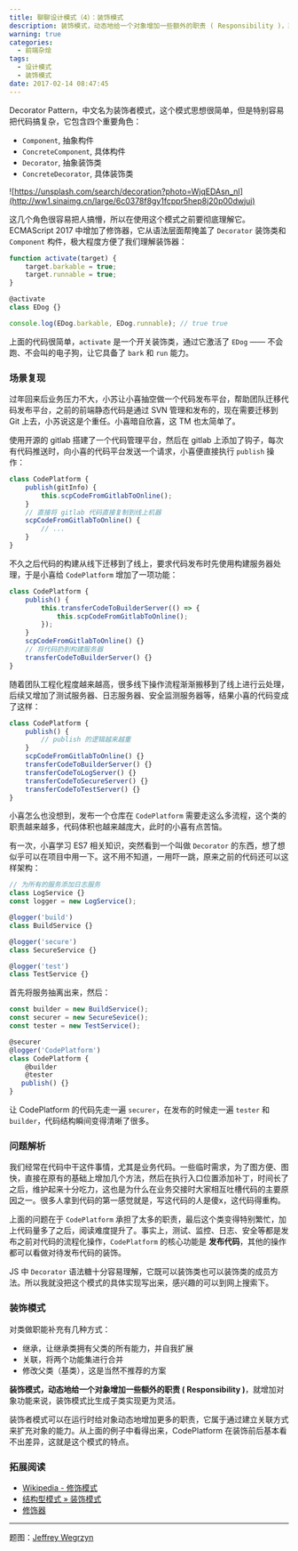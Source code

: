 ```yaml
---
title: 聊聊设计模式（4）：装饰模式
description: 装饰模式，动态地给一个对象增加一些额外的职责 ( Responsibility )，就增加对象功能来说，装饰模式比生成子类实现更为灵活。
warning: true
categories:
  - 前端杂烩
tags:
  - 设计模式
  - 装饰模式
date: 2017-02-14 08:47:45
---
```



Decorator Pattern，中文名为装饰者模式，这个模式思想很简单，但是特别容易把代码搞复杂，它包含四个重要角色：

- `Component`, 抽象构件
- `ConcreteComponent`, 具体构件
- `Decorator`, 抽象装饰类
- `ConcreteDecorator`, 具体装饰类

![https://unsplash.com/search/decoration?photo=WjqEDAsn_nI](http://ww1.sinaimg.cn/large/6c0378f8gy1fcppr5hep8j20p00dwjui)

<!--more-->

这几个角色很容易把人搞懵，所以在使用这个模式之前要彻底理解它。ECMAScript 2017 中增加了修饰器，它从语法层面帮掩盖了 `Decorator` 装饰类和 `Component` 构件，极大程度方便了我们理解装饰器：

```js
function activate(target) {
    target.barkable = true;
    target.runnable = true;
}

@activate
class EDog {}

console.log(EDog.barkable, EDog.runnable); // true true
```

上面的代码很简单，`activate` 是一个开关装饰类，通过它激活了 `EDog` —— 不会跑、不会叫的电子狗，让它具备了 `bark` 和 `run` 能力。

### 场景复现

过年回来后业务压力不大，小苏让小喜抽空做一个代码发布平台，帮助团队迁移代码发布平台，之前的前端静态代码是通过 SVN 管理和发布的，现在需要迁移到 Git 上去，小苏说这是个重任。小喜暗自欣喜，这 TM 也太简单了。

使用开源的 gitlab 搭建了一个代码管理平台，然后在 gitlab 上添加了钩子，每次有代码推送时，向小喜的代码平台发送一个请求，小喜便直接执行 `publish` 操作：

```js
class CodePlatform {
    publish(gitInfo) {
        this.scpCodeFromGitlabToOnline();
    }
    // 直接将 gitlab 代码直接复制到线上机器
    scpCodeFromGitlabToOnline() {
        // ...
    }
}
```

不久之后代码的构建从线下迁移到了线上，要求代码发布时先使用构建服务器处理，于是小喜给 `CodePlatform` 增加了一项功能：

```js
class CodePlatform {
    publish() {
        this.transferCodeToBuilderServer(() => {
            this.scpCodeFromGitlabToOnline();
        });
    }
    scpCodeFromGitlabToOnline() {}
    // 将代码扔到构建服务器
    transferCodeToBuilderServer() {}
}
```

随着团队工程化程度越来越高，很多线下操作流程渐渐搬移到了线上进行云处理，后续又增加了测试服务器、日志服务器、安全监测服务器等，结果小喜的代码变成了这样：

```js
class CodePlatform {
    publish() {
        // publish 的逻辑越来越重
    }
    scpCodeFromGitlabToOnline() {}
    transferCodeToBuilderServer() {}
    transferCodeToLogServer() {}
    transferCodeToSecureServer() {}
    transferCodeToTestServer() {}
}
```

小喜怎么也没想到，发布一个仓库在 `CodePlatform` 需要走这么多流程，这个类的职责越来越多，代码体积也越来越庞大，此时的小喜有点苦恼。

有一次，小喜学习 ES7 相关知识，突然看到一个叫做 `Decorator` 的东西，想了想似乎可以在项目中用一下。这不用不知道，一用吓一跳，原来之前的代码还可以这样架构：

```js
// 为所有的服务添加日志服务
class LogService {}
const logger = new LogService();

@logger('build')
class BuildService {}

@logger('secure')
class SecureService {}

@logger('test')
class TestService {}
```

首先将服务抽离出来，然后：

```js
const builder = new BuildService();
const securer = new SecureSevice();
const tester = new TestService();

@securer
@logger('CodePlatform')
class CodePlatform {
    @builder
    @tester
   publish() {}
}
```

让 CodePlatform 的代码先走一遍 `securer`，在发布的时候走一遍 `tester` 和 `builder`，代码结构瞬间变得清晰了很多。

### 问题解析

我们经常在代码中干这件事情，尤其是业务代码。一些临时需求，为了图方便、图快，直接在原有的基础上增加几个方法，然后在执行入口位置添加补丁，时间长了之后，维护起来十分吃力，这也是为什么在业务交接时大家相互吐槽代码的主要原因之一。很多人拿到代码的第一感觉就是，写这代码的人是傻x，这代码得重构。

上面的问题在于 `CodePlatform` 承担了太多的职责，最后这个类变得特别繁忙，加上代码量多了之后，阅读难度提升了。事实上，测试、监控、日志、安全等都是发布之前对代码的流程化操作，`CodePlatform` 的核心功能是 **发布代码**，其他的操作都可以看做对待发布代码的装饰。

JS 中 `Decorator` 语法糖十分容易理解，它既可以装饰类也可以装饰类的成员方法。所以我就没把这个模式的具体实现写出来，感兴趣的可以到网上搜索下。

### 装饰模式

对类做职能补充有几种方式：

- 继承，让继承类拥有父类的所有能力，并自我扩展
- 关联，将两个功能集进行合并
- 修改父类（基类），这是当然不推荐的方案

**装饰模式，动态地给一个对象增加一些额外的职责 ( Responsibility )**，就增加对象功能来说，装饰模式比生成子类实现更为灵活。

装饰者模式可以在运行时给对象动态地增加更多的职责，它属于通过建立关联方式来扩充对象的能力。从上面的例子中看得出来，CodePlatform 在装饰前后基本看不出差异，这就是这个模式的特点。


### 拓展阅读

- [Wikipedia - 修饰模式](https://zh.wikipedia.org/zh-cn/修饰模式)
- [结构型模式 » 装饰模式](http://design-patterns.readthedocs.io/zh_CN/latest/structural_patterns/decorator.html)
- [修饰器](http://es6.ruanyifeng.com/#docs/decorator)

---

题图：[Jeffrey Wegrzyn](https://unsplash.com/search/decoration?photo=WjqEDAsn_nI)
